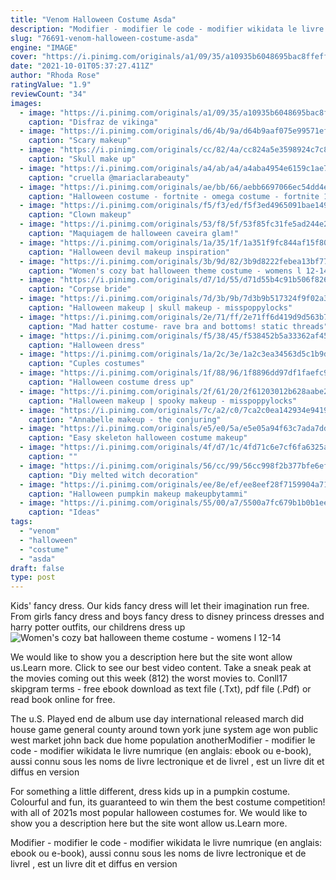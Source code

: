 ```yaml
---
title: "Venom Halloween Costume Asda"
description: "Modifier - modifier le code - modifier wikidata le livre numrique (en anglais: ebook ou e-book), aussi connu sous les noms de livre lectronique et de livrel , est un livre dit et diffus en version"
slug: "76691-venom-halloween-costume-asda"
engine: "IMAGE"
cover: "https://i.pinimg.com/originals/a1/09/35/a10935b6048695bac8ffeff4a70110a0.jpg"
date: "2021-10-01T05:37:27.411Z"
author: "Rhoda Rose"
ratingValue: "1.9"
reviewCount: "34"
images:
  - image: "https://i.pinimg.com/originals/a1/09/35/a10935b6048695bac8ffeff4a70110a0.jpg"
    caption: "Disfraz de vikinga"
  - image: "https://i.pinimg.com/originals/d6/4b/9a/d64b9aaf075e99571ef20050453dcfc9.jpg"
    caption: "Scary makeup"
  - image: "https://i.pinimg.com/originals/cc/82/4a/cc824a5e3598924c7c8168f0ecbac9a5.jpg"
    caption: "Skull make up"
  - image: "https://i.pinimg.com/originals/a4/ab/a4/a4aba4954e6159c1ae79dff0ed5b1edf.jpg"
    caption: "cruella @mariaclarabeauty"
  - image: "https://i.pinimg.com/originals/ae/bb/66/aebb6697066ec54dd4e3c4d2e44751a8.jpg"
    caption: "Halloween costume - fortnite - omega costume - fortnite 12"
  - image: "https://i.pinimg.com/originals/f5/f3/ed/f5f3ed4965091bae14960659c8ded2b1.jpg"
    caption: "Clown makeup"
  - image: "https://i.pinimg.com/originals/53/f8/5f/53f85fc31fe5ad244e221100ef216e44.jpg"
    caption: "Maquiagem de halloween caveira glam!"
  - image: "https://i.pinimg.com/originals/1a/35/1f/1a351f9fc844af15f80426d2986bb2eb.jpg"
    caption: "Halloween devil makeup inspiration"
  - image: "https://i.pinimg.com/originals/3b/9d/82/3b9d8222febea13bf771bd65f4f5725c.jpg"
    caption: "Women's cozy bat halloween theme costume - womens l 12-14"
  - image: "https://i.pinimg.com/originals/d7/1d/55/d71d55b4c91b506f8267f871a669dd78.jpg"
    caption: "Corpse bride"
  - image: "https://i.pinimg.com/originals/7d/3b/9b/7d3b9b517324f9f02a3f5f79231da209.jpg"
    caption: "Halloween makeup | skull makeup - misspoppylocks"
  - image: "https://i.pinimg.com/originals/2e/71/ff/2e71ff6d419d9d563b75d82dc6d482bc.jpg"
    caption: "Mad hatter costume- rave bra and bottoms! static threads"
  - image: "https://i.pinimg.com/originals/f5/38/45/f538452b5a33362af4547b4ee0884832.jpg"
    caption: "Halloween dress"
  - image: "https://i.pinimg.com/originals/1a/2c/3e/1a2c3ea34563d5c1b9d2565fedd486d0.jpg"
    caption: "Cuples costumes"
  - image: "https://i.pinimg.com/originals/1f/88/96/1f8896dd97df1faefc9c65bf023b17c3.jpg"
    caption: "Halloween costume dress up"
  - image: "https://i.pinimg.com/originals/2f/61/20/2f61203012b628aabe2b9d259196b007.jpg"
    caption: "Halloween makeup | spooky makeup - misspoppylocks"
  - image: "https://i.pinimg.com/originals/7c/a2/c0/7ca2c0ea142934e94192b5da97222192.jpg"
    caption: "Annabelle makeup - the conjuring"
  - image: "https://i.pinimg.com/originals/e5/e0/5a/e5e05a94f63c7ada7dd07153da931e52.jpg"
    caption: "Easy skeleton halloween costume makeup"
  - image: "https://i.pinimg.com/originals/4f/d7/1c/4fd71c6e7cf6fa6325ae83f2c679e294.jpg"
    caption: ""
  - image: "https://i.pinimg.com/originals/56/cc/99/56cc998f2b377bfe6ef3363cfca95b0a.jpg"
    caption: "Diy melted witch decoration"
  - image: "https://i.pinimg.com/originals/ee/8e/ef/ee8eef28f7159904a71cdffce4e09b25.jpg"
    caption: "Halloween pumpkin makeup makeupbytammi"
  - image: "https://i.pinimg.com/originals/55/00/a7/5500a7fc679b1b0b1eee81495e51afb5.jpg"
    caption: "Ideas"
tags:
  - "venom"
  - "halloween"
  - "costume"
  - "asda"
draft: false
type: post
---
```


Kids' fancy dress. Our kids fancy dress will let their imagination run free. From girls fancy dress and boys fancy dress to disney princess dresses and harry potter outfits, our childrens dress up
![Women's cozy bat halloween theme costume - womens l 12-14](https://i.pinimg.com/originals/3b/9d/82/3b9d8222febea13bf771bd65f4f5725c.jpg "Women's cozy bat halloween theme costume - womens l 12-14")

We would like to show you a description here but the site wont allow us.Learn more. Click to see our best video content. Take a sneak peak at the movies coming out this week (812) the worst movies to. Conll17 skipgram terms - free ebook download as text file (.Txt), pdf file (.Pdf) or read book online for free.
<!--inArticleAds-->

<!--galleryOne-->

The u.S. Played end de album use day international released march did house game general county around town york june system age won public west market john back due home population anotherModifier - modifier le code - modifier wikidata le livre numrique (en anglais: ebook ou e-book), aussi connu sous les noms de livre lectronique et de livrel , est un livre dit et diffus en version
<!--inArticleAds-->

<!--galleryTwo-->

For something a little different, dress kids up in a pumpkin costume. Colourful and fun, its guaranteed to win them the best costume competition! with all of 2021s most popular halloween costumes for. We would like to show you a description here but the site wont allow us.Learn more. 
<!--galleryThree-->

Modifier - modifier le code - modifier wikidata le livre numrique (en anglais: ebook ou e-book), aussi connu sous les noms de livre lectronique et de livrel , est un livre dit et diffus en version